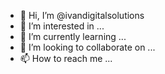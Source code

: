 - 👋 Hi, I’m @ivandigitalsolutions
- 👀 I’m interested in ...
- 🌱 I’m currently learning ...
- 💞️ I’m looking to collaborate on ...
- 📫 How to reach me ...

<!---
ivandigitalsolutions/ivandigitalsolutions is a ✨ special ✨ repository because its `README.md` (this file) appears on your GitHub profile.
You can click the Preview link to take a look at your changes.
--->
